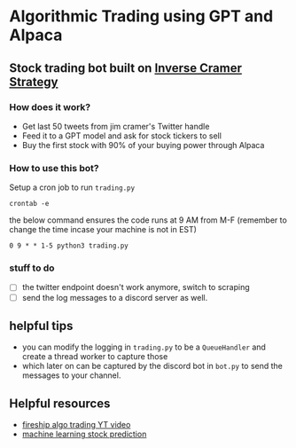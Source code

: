 # Algorithmic Trading using GPT and Alpaca

## Stock trading bot built on [Inverse Cramer Strategy](https://cleverandsmart22.medium.com/the-inverse-jim-cramer-strategy-a412235a45fe)

### How does it work?

- Get last 50 tweets from jim cramer's Twitter handle
- Feed it to a GPT model and ask for stock tickers to sell
- Buy the first stock with 90% of your buying power through Alpaca

### How to use this bot?

Setup a cron job to run ```trading.py```
```
crontab -e
```
the below command ensures the code runs at 9 AM from M-F (remember to change the time incase your machine is not in EST)
```
0 9 * * 1-5 python3 trading.py
```

### stuff to do

- [ ] the twitter endpoint doesn't work anymore, switch to scraping
- [ ] send the log messages to a discord server as well.

## helpful tips
- you can modify the logging in `trading.py` to be a `QueueHandler` and create a thread worker to capture those
- which later on can be captured by the discord bot in `bot.py` to send the messages to your channel.

## Helpful resources
- [fireship algo trading YT video](https://www.youtube.com/watch?v=BrcugNqRwUs)
- [machine learning stock prediction](https://www.youtube.com/watch?v=1O_BenficgE) 





